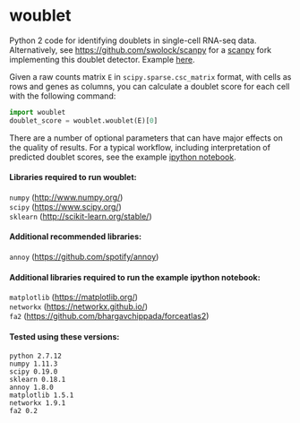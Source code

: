 # woublet
Python 2 code for identifying doublets in single-cell RNA-seq data.  
Alternatively, see https://github.com/swolock/scanpy for a [scanpy](https://github.com/theislab/scanpy) fork implementing this doublet detector. Example [here](./180601_doublets.ipynb).

Given a raw counts matrix `E` in `scipy.sparse.csc_matrix` format, with cells as rows and genes as columns, you can calculate a doublet score for each cell with the following command: 
```python
import woublet
doublet_score = woublet.woublet(E)[0]
```

There are a number of optional parameters that can have major effects on the quality of results. For a typical workflow, including interpretation of predicted doublet scores, see the example [ipython notebook](./woublet_example.ipynb).

#### Libraries required to run woublet:
`numpy` (http://www.numpy.org/)  
`scipy` (https://www.scipy.org/)  
`sklearn` (http://scikit-learn.org/stable/)  

#### Additional recommended libraries:
`annoy` (https://github.com/spotify/annoy)  

#### Additional libraries required to run the example ipython notebook:
`matplotlib` (https://matplotlib.org/)  
`networkx` (https://networkx.github.io/)  
`fa2` (https://github.com/bhargavchippada/forceatlas2)  

#### Tested using these versions:
`python 2.7.12`  
`numpy 1.11.3`  
`scipy 0.19.0`  
`sklearn 0.18.1`  
`annoy 1.8.0`  
`matplotlib 1.5.1`  
`networkx 1.9.1`  
`fa2 0.2`  
